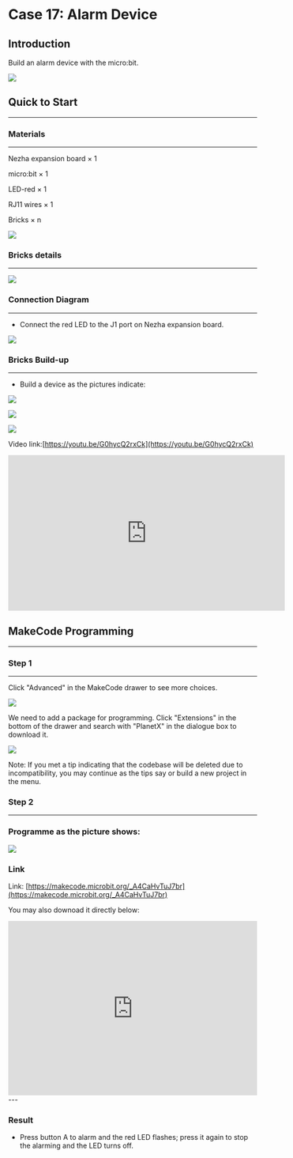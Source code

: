 # Case 17: Alarm Device

## Introduction 
Build an alarm device with the micro:bit. 



![](./images/case_17_01.png)


## Quick to Start 
---

### Materials
---
Nezha expansion board × 1

micro:bit × 1

LED-red  × 1

RJ11 wires × 1

Bricks × n


![](./images/case_17_02.png)

### Bricks details
---

![](./images/Bricks_case_17.png)




### Connection Diagram
---
- Connect the red LED to the J1 port on Nezha expansion board. 


![](./images/)


### Bricks Build-up 
---
- Build a device as the pictures indicate: 

![](./images/)

![](./images/)

![](./images/)


Video link:[https://youtu.be/G0hycQ2rxCk](https://youtu.be/G0hycQ2rxCk)

<iframe width="560" height="315" src="https://www.youtube.com/embed/G0hycQ2rxCk" frameborder="0" allow="accelerometer; autoplay; clipboard-write; encrypted-media; gyroscope; picture-in-picture" allowfullscreen></iframe>

## MakeCode Programming
---


### Step 1
---

Click "Advanced" in the MakeCode drawer to see more choices. 

![](./images/case_01_10.png)

We need to add a package for programming. Click "Extensions" in the bottom of the drawer and search with "PlanetX" in the dialogue box to download it. 

![](./images/case_01_11.png)



Note: If you met a tip indicating that the codebase will be deleted due to incompatibility, you may continue as the tips say or build a new project in the menu. 

### Step 2
---

### Programme as the picture shows: 


![](./images/case_17_15.png)

### Link
Link: [https://makecode.microbit.org/_A4CaHvTuJ7br](https://makecode.microbit.org/_A4CaHvTuJ7br)

You may also downoad it directly below: 

<div style="position:relative;height:0;padding-bottom:70%;overflow:hidden;"><iframe style="position:absolute;top:0;left:0;width:100%;height:100%;" src="https://makecode.microbit.org/#pub:_A4CaHvTuJ7br" frameborder="0" sandbox="allow-popups allow-forms allow-scripts allow-same-origin"></iframe></div>  
---

### Result
- Press button A to alarm and the red LED flashes; press it again to stop the alarming and the LED turns off. 

